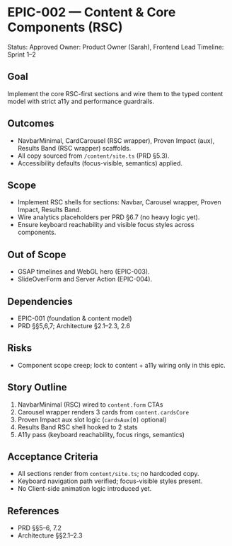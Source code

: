 # EPIC-002 — Content & Core Components (RSC)

Status: Approved
Owner: Product Owner (Sarah), Frontend Lead
Timeline: Sprint 1–2

## Goal

Implement the core RSC-first sections and wire them to the typed content model with strict a11y and performance guardrails.

## Outcomes

- NavbarMinimal, CardCarousel (RSC wrapper), Proven Impact (aux), Results Band (RSC wrapper) scaffolds.
- All copy sourced from `/content/site.ts` (PRD §5.3).
- Accessibility defaults (focus-visible, semantics) applied.

## Scope

- Implement RSC shells for sections: Navbar, Carousel wrapper, Proven Impact, Results Band.
- Wire analytics placeholders per PRD §6.7 (no heavy logic yet).
- Ensure keyboard reachability and visible focus styles across components.

## Out of Scope

- GSAP timelines and WebGL hero (EPIC-003).
- SlideOverForm and Server Action (EPIC-004).

## Dependencies

- EPIC-001 (foundation & content model)
- PRD §§5,6,7; Architecture §2.1–2.3, 2.6

## Risks

- Component scope creep; lock to content + a11y wiring only in this epic.

## Story Outline

1. NavbarMinimal (RSC) wired to `content.form` CTAs
2. Carousel wrapper renders 3 cards from `content.cardsCore`
3. Proven Impact aux slot logic (`cardsAux[0]` optional)
4. Results Band RSC shell hooked to 2 stats
5. A11y pass (keyboard reachability, focus rings, semantics)

## Acceptance Criteria

- All sections render from `content/site.ts`; no hardcoded copy.
- Keyboard navigation path verified; focus-visible styles present.
- No Client-side animation logic introduced yet.

## References

- PRD §§5–6, 7.2
- Architecture §§2.1–2.3
